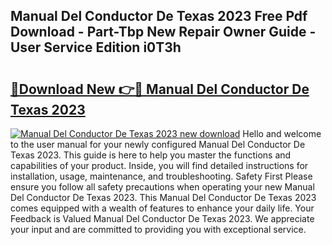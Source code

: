 ## Manual Del Conductor De Texas 2023 Free Pdf Download - Part-Tbp New Repair Owner Guide - User Service Edition i0T3h

# <h2><a href="http://bc36981.oget.top/?id=Manual+Del+Conductor+De+Texas+2023">🔗Download New 👉🔴 Manual Del Conductor De Texas 2023</a></h2>

[![Manual Del Conductor De Texas 2023 new download](https://i.imgur.com/5g1atiW.png)](http://bc36981.oget.top/?id=Manual+Del+Conductor+De+Texas+2023)
Hello and welcome to the user manual for your newly configured Manual Del Conductor De Texas 2023. This guide is here to help you master the functions and capabilities of your product. Inside, you will find detailed instructions for installation, usage, maintenance, and troubleshooting. Safety First Please ensure you follow all safety precautions when operating your new Manual Del Conductor De Texas 2023. This Manual Del Conductor De Texas 2023 comes equipped with a wealth of features to enhance your daily life. Your Feedback is Valued Manual Del Conductor De Texas 2023. We appreciate your input and are committed to providing you with exceptional service.
